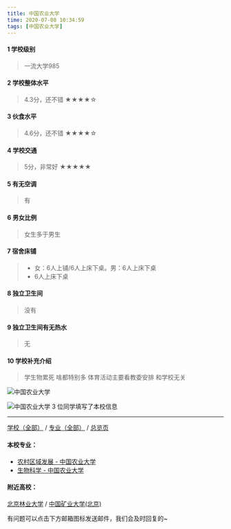```yaml
---
title: 中国农业大学
time: 2020-07-08 10:34:59
tags: [中国农业大学]
---
```

#### 1 学校级别
> 一流大学985


#### 2 学校整体水平
> 4.3分，还不错
★★★★☆


#### 3 伙食水平
>  4.6分，还不错
★★★★☆


#### 4 学校交通
> 5分，非常好
★★★★★


#### 5 有无空调
> 有


#### 6 男女比例
> 女生多于男生


#### 7 宿舍床铺
> - 女：6人上铺/6人上床下桌。男：6人上床下桌
> - 6人上床下桌
 

#### 8 独立卫生间
> 没有


#### 9 独立卫生间有无热水
> 无


#### 10 学校补充介绍
> 学生物累死 啥都特别多 体育活动主要看教委安排 和学校无关


![中国农业大学](http://upload-images.jianshu.io/upload_images/6510336-9cb5168e9b219978.jpg?imageMogr2/auto-orient/strip%7CimageView2/2/w/1240)


![中国农业大学](http://upload-images.jianshu.io/upload_images/6510336-87ad9110fa1540ca.jpg?imageMogr2/auto-orient/strip%7CimageView2/2/w/1240)
3 位同学填写了本校信息
***
[学校（全部）](https://univgo.github.io/2020/07/09/学校汇总页) / [专业（全部）](https://univgo.github.io/2020/07/09/专业汇总页) / [总览页](https://univgo.github.io/2020/07/09/总览)
#### 本校专业：
- [农村区域发展 - 中国农业大学](https://univgo.github.io/2020/07/08/农村区域发展%20-%20中国农业大学)
- [生物科学 - 中国农业大学](https://univgo.github.io/2020/07/08/生物科学%20-%20中国农业大学)

#### 附近高校：
[北京林业大学](https://univgo.github.io/2020/07/08/北京林业大学) / [中国矿业大学(北京)](https://univgo.github.io/2020/07/08/中国矿业大学(北京))


有问题可以点击下方邮箱图标发送邮件，我们会及时回复的~
